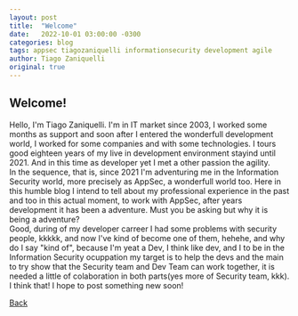 ```yaml
---
layout: post
title:  "Welcome"
date:   2022-10-01 03:00:00 -0300
categories: blog
tags: appsec tiagozaniquelli informationsecurity development agile
author: Tiago Zaniquelli
original: true
---
```


## Welcome!
Hello, I'm Tiago Zaniquelli. I'm in IT market since 2003, I worked some months as support and soon after I entered the wonderfull development world, I worked for some companies and with some technologies. I tours good eighteen years of my live in development environment stayind until 2021. And in this time as developer yet I met a other passion the agility.   
In the sequence, that is, since 2021 I'm adventuring me in the Information Security world, more precisely as AppSec, a wonderfull world too. Here in this humble blog I intend to tell about my professional experience in the past and too in this actual moment, to work with AppSec, after years development it has been a adventure. Must you be asking but why it is being a adventure?   
Good, during of my developer carreer I had some problems with security people, kkkkk, and now I've kind of become one of them, hehehe, and why do I say "kind of", because I'm yeat a Dev, I think like dev, and I to be in the Information Security ocuppation my target is to help the devs and the main to try show that the Security team and Dev Team can work together, it is needed a little of colaboration in both parts(yes more of Security team, kkk).   
I think that! I hope to post something new soon!   


[Back](../../../../../index.html)